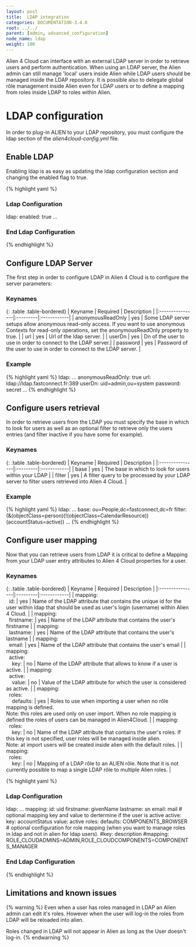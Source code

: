 ```yaml
---
layout: post
title:  LDAP integration
categories: DOCUMENTATION-3.4.0
root: ../../
parent: [admin, advanced_configuration]
node_name: ldap
weight: 100
---
```


Alien 4 Cloud can interface with an external LDAP server in order to retrieve users and perform authentication. When using an LDAP server, the Alien admin can still manage 'local' users inside Alien while LDAP users should be managed inside the LDAP repository. It is possible also to delegate global rôle management inside Alien even for LDAP users or to define a mapping from roles inside LDAP to roles within Alien.

# LDAP configuration

In order to plug-in ALIEN to your LDAP repository, you must configure the ldap section of the _alien4cloud-config.yml_ file.

## Enable LDAP

Enabling ldap is as easy as updating the ldap configuration section and changing the enabled flag to true.

{% highlight yaml %}
### Ldap Configuration
ldap:
  enabled: true
  ...
### End Ldap Configuration
{% endhighlight %}

## Configure LDAP Server

The first step in order to configure LDAP in Alien 4 Cloud is to configure the server parameters:

### Keynames

{: .table .table-bordered}
| Keyname         | Required | Description |
|:----------------|:---------|:------------|
| anonymousReadOnly | yes | Some LDAP server setups allow anonymous read-only access. If you want to use anonymous Contexts for read-only operations, set the anonymousReadOnly property to true. |
| url | yes | Url of the ldap server. |
| userDn | yes | Dn of the user to use in order to connect to the LDAP server.|
| password | yes | Password of the user to use in order to connect to the LDAP server. |

### Example

{% highlight yaml %}
ldap:
  ...
  anonymousReadOnly: true
  url: ldap://ldap.fastconnect.fr:389
  userDn: uid=admin,ou=system
  password: secret
  ...
{% endhighlight %}

## Configure users retrieval

In order to retrieve users from the LDAP you must specify the base in which to look for users as well as an optional filter to retrieve only the users entries (and filter inactive if you have some for example).

### Keynames

{: .table .table-bordered}
| Keyname         | Required | Description |
|:----------------|:---------|:------------|
| base | yes | The base in which to look for users within your LDAP |
| filter | yes | A filter query to be processed by your LDAP server to filter users retrieved into Alien 4 Cloud. |

### Example

{% highlight yaml %}
ldap:
  ...
  base: ou=People,dc=fastconnect,dc=fr
  filter: (&(objectClass=person)(!(objectClass=CalendarResource))(accountStatus=active))
  ...
{% endhighlight %}

## Configure user mapping

Now that you can retrieve users from LDAP it is critical to define a Mapping from your LDAP user entry attributes to Alien 4 Cloud properties for a user.

### Keynames

{: .table .table-bordered}
| Keyname         | Required | Description |
|:----------------|:---------|:------------|
| mapping:<br>&nbsp;&nbsp;id: | yes | Name of the LDAP attribute that contains the unique id for the user within ldap that should be used as user's login (username) within Alien 4 Cloud. |
| mapping:<br>&nbsp;&nbsp;firstname: | yes | Name of the LDAP attribute that contains the user's firstname |
| mapping:<br>&nbsp;&nbsp;lastname: | yes | Name of the LDAP attribute that contains the user's lastname |
| mapping:<br>&nbsp;&nbsp;email: | yes | Name of the LDAP attribute that contains the user's email |
| mapping:<br>&nbsp;&nbsp;active:<br>&nbsp;&nbsp;&nbsp;&nbsp;key: | no | Name of the LDAP attribute that allows to know if a user is active. |
| mapping:<br>&nbsp;&nbsp;active:<br>&nbsp;&nbsp;&nbsp;&nbsp;value: | no | Value of the LDAP attribute for which the user is considered as active. |
| mapping:<br>&nbsp;&nbsp;roles:<br>&nbsp;&nbsp;&nbsp;&nbsp;defaults: | yes | Roles to use when importing a user when no rôle mapping is defined.<br>Note: this roles are used only on user import. When no role mapping is defined the roles of users can be managed in Alien4Cloud. |
| mapping:<br>&nbsp;&nbsp;roles:<br>&nbsp;&nbsp;&nbsp;&nbsp;key: | no | Name of the LDAP attribute that contains the user's roles. If this key is not specified, user roles will be managed inside alien.<br>Note: at import users will be created inside alien with the default roles. |
| mapping:<br>&nbsp;&nbsp;roles:<br>&nbsp;&nbsp;&nbsp;&nbsp;key: | no | Mapping of a LDAP rôle to an ALIEN rôle. Note that it is not currently possible to map a single LDAP rôle to multiple Alien roles. |

{% highlight yaml %}
### Ldap Configuration
ldap:
  ...
  mapping:
    id: uid
    firstname: givenName
    lastname: sn
    email: mail
    # optional mapping key and value to dertermine if the user is active
    active:
      key: accountStatus
      value: active
    roles:
      defaults: COMPONENTS_BROWSER
      # optional configuration for role mapping (when you want to manage roles in ldap and not in alien for ldap users).
      #key: description
      #mapping: ROLE_CLOUDADMINS=ADMIN,ROLE_CLOUDCOMPONENTS=COMPONENTS_MANAGER
  ### End Ldap Configuration
{% endhighlight %}


## Limitations and known issues

{% warning %}
Even when a user has roles managed in LDAP an Alien admin can edit it's roles. However when the user will log-in the roles from LDAP will be reloaded into alien.

Roles changed in LDAP will not appear in Alien as long as the User doesn't log-in.
{% endwarning %}
